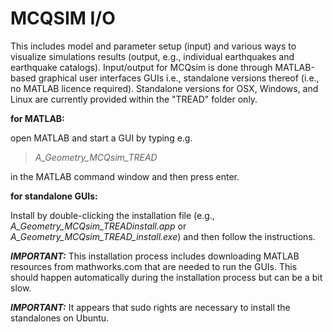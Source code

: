 # MCQSIM I/O
  This includes model and parameter setup (input) and various ways to visualize simulations results (output, e.g., individual earthquakes and earthquake catalogs). Input/output for MCQsim is done through MATLAB-based graphical user interfaces GUIs i.e., standalone versions thereof (i.e., no MATLAB licence required). Standalone versions for OSX, Windows, and Linux are currently provided within the "TREAD" folder only.
  
  **for MATLAB:** 
  
  open MATLAB and start a GUI by typing e.g.
  
> _A_Geometry_MCQsim_TREAD_

in the MATLAB command window and then press enter.

 **for standalone GUIs:**
  
  Install by double-clicking the installation file (e.g., _A_Geometry_MCQsim_TREADinstall.app_ or _A_Geometry_MCQsim_TREAD_install.exe_) and then follow the instructions. 
  
  **_IMPORTANT:_** This installation process includes downloading MATLAB resources from mathworks.com that are needed to run the GUIs. This should happen automatically during the installation process but can be a bit slow.
  
  **_IMPORTANT:_** It appears that sudo rights are necessary to install the standalones on Ubuntu.
